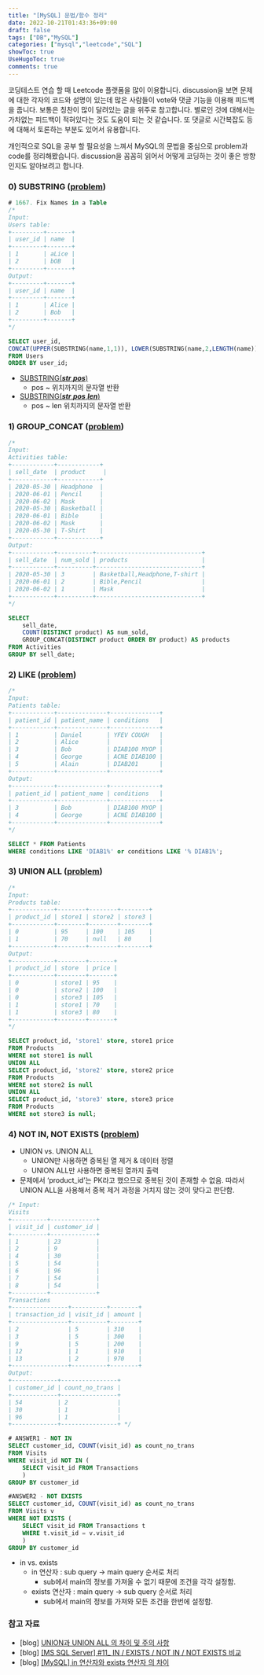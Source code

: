 ```yaml
---
title: "[MySQL] 문법/함수 정리"
date: 2022-10-21T01:43:36+09:00
draft: false
tags: ["DB","MySQL"]
categories: ["mysql","leetcode","SQL"]
showToc: true
UseHugoToc: true
comments: true
---
```


코딩테스트 연습 할 때 Leetcode 플랫폼을 많이 이용합니다. discussion을 보면 문제에 대한 각자의 코드와 설명이 있는데 많은 사람들이 vote와 댓글 기능을 이용해 피드백을 줍니다. 보통은 칭찬이 많이 달려있는 글을 위주로 참고합니다. 별로인 것에 대해서는 가차없는 피드백이 적혀있다는 것도 도움이 되는 것 같습니다. 또 댓글로 시간복잡도 등에 대해서 토론하는 부분도 있어서 유용합니다. 

개인적으로 SQL을 공부 할 필요성을 느껴서 MySQL의 문법을 중심으로 problem과 code를 정리해봤습니다. discussion을 꼼꼼히 읽어서 어떻게 코딩하는 것이 좋은 방향인지도 알아보려고 합니다. 

### 0) SUBSTRING ([problem](https://leetcode.com/problems/fix-names-in-a-table/?envType=study-plan&id=sql-i))

```sql
# 1667. Fix Names in a Table
/*
Input: 
Users table:
+---------+-------+
| user_id | name  |
+---------+-------+
| 1       | aLice |
| 2       | bOB   |
+---------+-------+
Output: 
+---------+-------+
| user_id | name  |
+---------+-------+
| 1       | Alice |
| 2       | Bob   |
+---------+-------+
*/

SELECT user_id, 
CONCAT(UPPER(SUBSTRING(name,1,1)), LOWER(SUBSTRING(name,2,LENGTH(name)))) as name
FROM Users
ORDER BY user_id;
```

- [SUBSTRING(***str***,***pos***)](https://dev.mysql.com/doc/refman/8.0/en/string-functions.html#function_substring)
    - pos ~ 위치까지의 문자열 반환
- [SUBSTRING(***str***,***pos***,***len***)](https://dev.mysql.com/doc/refman/8.0/en/string-functions.html#function_substring)
    - pos ~ len 위치까지의 문자열 반환

### 1) GROUP_CONCAT ([problem](https://leetcode.com/problems/group-sold-products-by-the-date/))

```sql
/*
Input: 
Activities table:
+------------+------------+
| sell_date  | product     |
+------------+------------+
| 2020-05-30 | Headphone  |
| 2020-06-01 | Pencil     |
| 2020-06-02 | Mask       |
| 2020-05-30 | Basketball |
| 2020-06-01 | Bible      |
| 2020-06-02 | Mask       |
| 2020-05-30 | T-Shirt    |
+------------+------------+
Output: 
+------------+----------+------------------------------+
| sell_date  | num_sold | products                     |
+------------+----------+------------------------------+
| 2020-05-30 | 3        | Basketball,Headphone,T-shirt |
| 2020-06-01 | 2        | Bible,Pencil                 |
| 2020-06-02 | 1        | Mask                         |
+------------+----------+------------------------------+
*/

SELECT 
    sell_date,
    COUNT(DISTINCT product) AS num_sold,
    GROUP_CONCAT(DISTINCT product ORDER BY product) AS products
FROM Activities
GROUP BY sell_date;
```

### 2) LIKE ([problem](https://leetcode.com/problems/patients-with-a-condition/?envType=study-plan&id=sql-i))

```sql
/*
Input: 
Patients table:
+------------+--------------+--------------+
| patient_id | patient_name | conditions   |
+------------+--------------+--------------+
| 1          | Daniel       | YFEV COUGH   |
| 2          | Alice        |              |
| 3          | Bob          | DIAB100 MYOP |
| 4          | George       | ACNE DIAB100 |
| 5          | Alain        | DIAB201      |
+------------+--------------+--------------+
Output: 
+------------+--------------+--------------+
| patient_id | patient_name | conditions   |
+------------+--------------+--------------+
| 3          | Bob          | DIAB100 MYOP |
| 4          | George       | ACNE DIAB100 | 
+------------+--------------+--------------+
*/

SELECT * FROM Patients
WHERE conditions LIKE 'DIAB1%' or conditions LIKE '% DIAB1%';
```

### 3) UNION ALL ([problem](https://leetcode.com/problems/rearrange-products-table/))

```sql
/*
Input: 
Products table:
+------------+--------+--------+--------+
| product_id | store1 | store2 | store3 |
+------------+--------+--------+--------+
| 0          | 95     | 100    | 105    |
| 1          | 70     | null   | 80     |
+------------+--------+--------+--------+
Output: 
+------------+--------+-------+
| product_id | store  | price |
+------------+--------+-------+
| 0          | store1 | 95    |
| 0          | store2 | 100   |
| 0          | store3 | 105   |
| 1          | store1 | 70    |
| 1          | store3 | 80    |
+------------+--------+-------+
*/

SELECT product_id, 'store1' store, store1 price
FROM Products
WHERE not store1 is null
UNION ALL
SELECT product_id, 'store2' store, store2 price
FROM Products
WHERE not store2 is null
UNION ALL
SELECT product_id, 'store3' store, store3 price
FROM Products
WHERE not store3 is null;
```

### 4) NOT IN, NOT EXISTS ([problem](https://leetcode.com/problems/customer-who-visited-but-did-not-make-any-transactions/))
- UNION vs. UNION ALL
    - UNION만 사용하면 중복된 열 제거 & 데이터 정렬
    - UNION ALL만 사용하면 중복된 열까지 출력
- 문제에서 ‘product_id’는 PK라고 했으므로 중복된 것이 존재할 수 없음. 따라서 UNION ALL을 사용해서 중복 제거 과정을 거치지 않는 것이 맞다고 판단함.

```sql
/* Input: 
Visits
+----------+-------------+
| visit_id | customer_id |
+----------+-------------+
| 1        | 23          |
| 2        | 9           |
| 4        | 30          |
| 5        | 54          |
| 6        | 96          |
| 7        | 54          |
| 8        | 54          |
+----------+-------------+
Transactions
+----------------+----------+--------+
| transaction_id | visit_id | amount |
+----------------+----------+--------+
| 2              | 5        | 310    |
| 3              | 5        | 300    |
| 9              | 5        | 200    |
| 12             | 1        | 910    |
| 13             | 2        | 970    |
+----------------+----------+--------+
Output: 
+-------------+----------------+
| customer_id | count_no_trans |
+-------------+----------------+
| 54          | 2              |
| 30          | 1              |
| 96          | 1              |
+-------------+----------------+ */

# ANSWER1 - NOT IN
SELECT customer_id, COUNT(visit_id) as count_no_trans 
FROM Visits
WHERE visit_id NOT IN (
	SELECT visit_id FROM Transactions
	)
GROUP BY customer_id

#ANSWER2 - NOT EXISTS
SELECT customer_id, COUNT(visit_id) as count_no_trans 
FROM Visits v
WHERE NOT EXISTS (
	SELECT visit_id FROM Transactions t 
	WHERE t.visit_id = v.visit_id
	)
GROUP BY customer_id
```

- in vs. exists
    - in 연산자 : sub query → main query 순서로 처리
        - sub에서 main의 정보를 가져올 수 없기 때문에 조건을 각각 설정함.
    - exists 연산자 : main query → sub query 순서로 처리
        - sub에서 main의 정보를 가져와 모든 조건을 한번에 설정함.

### 참고 자료

- [blog] [UNION과 UNION ALL 의 차이 및 주의 사항](http://intomysql.blogspot.com/2011/01/union-union-all.html)
- [blog] [[MS SQL Server] #11_ IN / EXISTS / NOT IN / NOT EXISTS 비교](https://doorbw.tistory.com/222)
- [blog] [[MySQL] in 연산자와 exists 연산자 의 차이](https://junco.tistory.com/71)